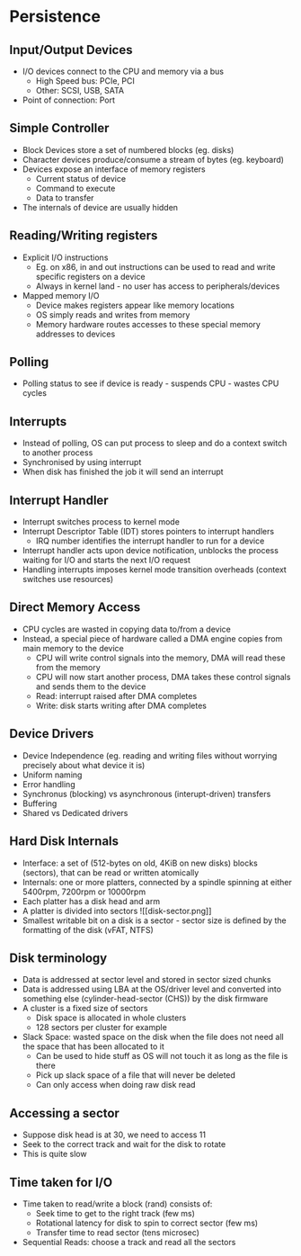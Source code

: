 # Persistence
## Input/Output Devices
- I/O devices connect to the CPU and memory via a bus
	- High Speed bus: PCIe, PCI
	- Other: SCSI, USB, SATA
- Point of connection: Port

## Simple Controller
- Block Devices store a set of numbered blocks (eg. disks)
- Character devices produce/consume a stream of bytes (eg. keyboard)
- Devices expose an interface of memory registers
	- Current status of device
	- Command to execute
	- Data to transfer
- The internals of device are usually hidden

## Reading/Writing registers
- Explicit I/O instructions
	- Eg. on x86, in and out instructions can be used to read and write specific registers on a device
	- Always in kernel land - no user has access to peripherals/devices
- Mapped memory I/O
	- Device makes registers appear like memory locations
	- OS simply reads and writes from memory
	- Memory hardware routes accesses to these special memory addresses to devices

## Polling
- Polling status to see if device is ready - suspends CPU - wastes CPU cycles

## Interrupts
- Instead of polling, OS can put process to sleep and do a context switch to another process
- Synchronised by using interrupt
- When disk has finished the job it will send an interrupt 

## Interrupt Handler
- Interrupt switches process to kernel mode
- Interrupt Descriptor Table (IDT) stores pointers to interrupt handlers
	- IRQ number identifies the interrupt handler to run for a device
- Interrupt handler acts upon device notification, unblocks the process waiting for I/O and starts the next I/O request
- Handling interrupts imposes kernel mode transition overheads (context switches use resources)

## Direct Memory Access
- CPU cycles are wasted in copying data to/from a device
- Instead, a special piece of hardware called a DMA engine copies from main memory to the device
	- CPU will write control signals into the memory, DMA will read these from the memory
	- CPU will now start another process, DMA takes these control signals and sends them to the device
	- Read: interrupt raised after DMA completes
	- Write: disk starts writing after DMA completes

## Device Drivers
- Device Independence (eg. reading and writing files without worrying precisely about what device it is)
- Uniform naming
- Error handling
- Synchronus (blocking) vs asynchronous (interupt-driven) transfers
- Buffering
- Shared vs Dedicated drivers

## Hard Disk Internals
- Interface: a set of (512-bytes on old, 4KiB on new disks) blocks (sectors), that can be read or written atomically
- Internals: one or more platters, connected by a spindle spinning at either 5400rpm, 7200rpm or 10000rpm
- Each platter has a disk head and arm
- A platter is divided into sectors
![[disk-sector.png]]
- Smallest writable bit on a disk is a sector - sector size is defined by the formatting of the disk (vFAT, NTFS)

## Disk terminology
- Data is addressed at sector level and stored in sector sized chunks
- Data is addressed using LBA at the OS/driver level and converted into something else (cylinder-head-sector (CHS)) by the disk firmware
- A cluster is a fixed size of sectors
	- Disk space is allocated in whole clusters
	- 128 sectors per cluster for example
- Slack Space: wasted space on the disk when the file does not need all the space that has been allocated to it
	- Can be used to hide stuff as OS will not touch it as long as the file is there
	- Pick up slack space of a file that will never be deleted
	- Can only access when doing raw disk read

## Accessing a sector
- Suppose disk head is at 30, we need to access 11
- Seek to the correct track and wait for the disk to rotate
- This is quite slow

## Time taken for I/O
- Time taken to read/write a block (rand) consists of:
	- Seek time to get to the right track (few ms)
	- Rotational latency for disk to spin to correct sector (few ms)
	- Transfer time to read sector (tens microsec)
- Sequential Reads: choose a track and read all the sectors
